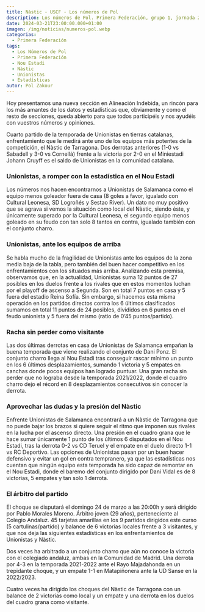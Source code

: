 ```yaml
---
title: Nàstic - USCF - Los números de Pol
description: Los números de Pol. Primera Federación, grupo 1, jornada 29.
date: 2024-03-21T23:00:00.000+01:00
imagen: /img/noticias/numeros-pol.webp
categorias:
  - Primera Federación
tags:
  - Los Números de Pol
  - Primera Federación
  - Nou Estadi
  - Nàstic
  - Unionistas
  - Estadísticas
autor: Pol Zakour
---
```


Hoy presentamos una nueva sección en Alineación Indebida, un rincón para los más amantes de los datos y estadísticas que, obviamente y como el resto de secciones, queda abierto para que todos participéis y nos ayudéis con vuestros números y opiniones.

Cuarto partido de la temporada de Unionistas en tierras catalanas, enfrentamiento que le medirá ante uno de los equipos más potentes de la competición, el Nàstic de Tarragona. Dos derrotas anteriores (1-0 vs Sabadell y 3-0 vs Cornellà) frente a la victoria por 2-0 en el Miniestadi Johann Cruyff es el saldo de Unionistas en la comunidad catalana.

### Unionistas, a romper con la estadística en el Nou Estadi

Los números nos hacen encontrarnos a Unionistas de Salamanca como el equipo menos goleador fuera de casa (8 goles a favor, igualado con Cultural Leonesa, SD Logroñés y Sestao River). Un dato no muy positivo que se agrava si vemos la situación como local del Nàstic, siendo éste, y únicamente superado por la Cultural Leonesa, el segundo equipo menos goleado en su feudo con tan solo 8 tantos en contra, igualado también con el conjunto charro.

### Unionistas, ante los equipos de arriba

Se habla mucho de la fragilidad de Unionistas ante los equipos de la zona media baja de la tabla, pero también del buen hacer competitivo en los enfrentamientos con los situados más arriba. Analizando esta premisa, observamos que, en la actualidad, Unionistas suma 12 puntos de 27 posibles en los duelos frente a los rivales que en estos momentos luchan por el playoff de ascenso a Segunda. Son en total 7 puntos en casa y 5 fuera del estadio Reina Sofía. Sin embargo, si hacemos esta misma operación en los partidos directos contra los 6 últimos clasificados sumamos en total 11 puntos de 24 posibles, divididos en 6 puntos en el feudo unionista y 5 fuera del mismo (ratio de 0’45 puntos/partido).

### Racha sin perder como visitante

Las dos últimas derrotas en casa de Unionistas de Salamanca empañan la buena temporada que viene realizando el conjunto de Dani Ponz. El conjunto charro llega al Nou Estadi tras conseguir rascar mínimo un punto en los 6 últimos desplazamientos, sumando 1 victoria y 5 empates en canchas donde pocos equipos han logrado puntuar. Una gran racha sin perder que no lograba desde la temporada 2021/2022, donde el cuadro charro dejo el récord en 8 desplazamientos consecutivos sin conocer la derrota.

### Aprovechar las dudas y la presión del Nàstic

Enfrente Unionistas de Salamanca encontrará a un Nàstic de Tarragona que no puede bajar los brazos si quiere seguir el ritmo que imponen sus rivales en la lucha por el ascenso directo. Una presión en el cuadro grana que le hace sumar únicamente 1 punto de los últimos 6 disputados en el Nou Estadi, tras la derrota 0-2 vs CD Teruel y el empate en el duelo directo 1-1 vs RC Deportivo. Las opciones de Unionistas pasan por un buen hacer defensivo y evitar un gol en contra tempranero, ya que las estadísticas nos cuentan que ningún equipo esta temporada ha sido capaz de remontar en el Nou Estadi, donde el baremo del conjunto dirigido por Dani Vidal es de 8 victorias, 5 empates y tan solo 1 derrota.

### El árbitro del partido

El choque se disputará el domingo 24 de marzo a las 20:00h y será dirigido por Pablo Morales Moreno. Árbitro joven (29 años), perteneciente al Colegio Andaluz. 45 tarjetas amarillas en los 9 partidos dirigidos este curso (5 cartulinas/partido) y balance de 6 victorias locales frente a 3 visitantes, y que nos deja las siguientes estadísticas en los enfrentamientos de Unionistas y Nàstic.

Dos veces ha arbitrado a un conjunto charro que aún no conoce la victoria con el colegiado andaluz, ambas en la Comunidad de Madrid. Una derrota por 4-3 en la temporada 2021-2022 ante el Rayo Majadahonda en un trepidante choque, y un empate 1-1 en Matapiñonera ante la UD Sanse en la 2022/2023.

Cuatro veces ha dirigido los choques del Nàstic de Tarragona con un balance de 2 victorias como local y un empate y una derrota en los duelos del cuadro grana como visitante.
